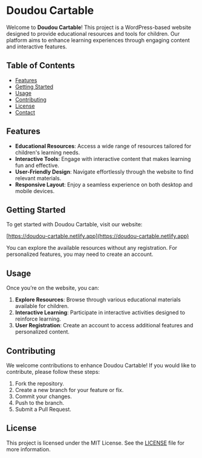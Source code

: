 # Doudou Cartable

Welcome to **Doudou Cartable**! This project is a WordPress-based website designed to provide educational resources and tools for children. Our platform aims to enhance learning experiences through engaging content and interactive features.

## Table of Contents

- [Features](#features)
- [Getting Started](#getting-started)
- [Usage](#usage)
- [Contributing](#contributing)
- [License](#license)
- [Contact](#contact)

## Features

- **Educational Resources**: Access a wide range of resources tailored for children's learning needs.
- **Interactive Tools**: Engage with interactive content that makes learning fun and effective.
- **User-Friendly Design**: Navigate effortlessly through the website to find relevant materials.
- **Responsive Layout**: Enjoy a seamless experience on both desktop and mobile devices.

## Getting Started

To get started with Doudou Cartable, visit our website:

[https://doudou-cartable.netlify.app](https://doudou-cartable.netlify.app)

You can explore the available resources without any registration. For personalized features, you may need to create an account.

## Usage

Once you’re on the website, you can:

1. **Explore Resources**: Browse through various educational materials available for children.
2. **Interactive Learning**: Participate in interactive activities designed to reinforce learning.
3. **User Registration**: Create an account to access additional features and personalized content.

## Contributing

We welcome contributions to enhance Doudou Cartable! If you would like to contribute, please follow these steps:

1. Fork the repository.
2. Create a new branch for your feature or fix.
3. Commit your changes.
4. Push to the branch.
5. Submit a Pull Request.

## License

This project is licensed under the MIT License. See the <a href="https://github.com/elsaaeid/doudou-cartable/blob/master/license.txt">LICENSE</a> file for more information.
